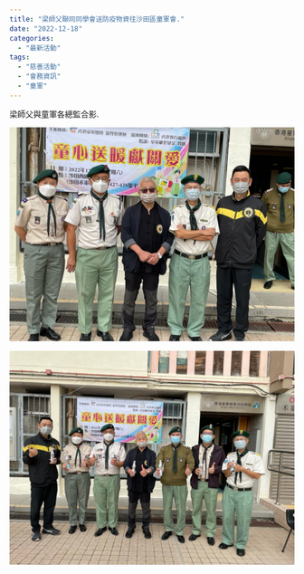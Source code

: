 ```yaml
---
title: "梁師父聯同同學會送防疫物資往沙田區童軍會."
date: "2022-12-18"
categories: 
  - "最新活動"
tags: 
  - "慈善活動"
  - "會務資訊"
  - "童軍"
---
```


梁師父與童軍各總監合影.

[![](images/WhatsApp-Image-2022-12-03-at-11.30.34-AM-1.jpeg)](http://13.229.250.225/wp-content/uploads/2022/12/WhatsApp-Image-2022-12-03-at-11.30.34-AM-1.jpeg)

[![](images/WhatsApp-Image-2022-12-03-at-11.30.35-AM-1.jpeg)](http://13.229.250.225/wp-content/uploads/2022/12/WhatsApp-Image-2022-12-03-at-11.30.35-AM-1.jpeg)
